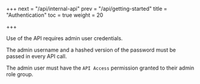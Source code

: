 +++
next = "/api/internal-api"
prev = "/api/getting-started"
title = "Authentication"
toc = true
weight = 20

+++

Use of the API requires admin user credentials.

The admin username and a hashed version of the password must be passed in every API call.

The admin user must have the `API Access` permission granted to their admin role group.
